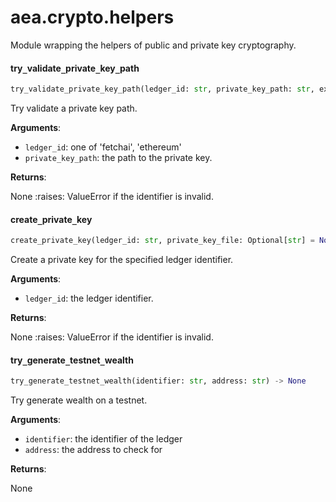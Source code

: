 <a name=".aea.crypto.helpers"></a>
# aea.crypto.helpers

Module wrapping the helpers of public and private key cryptography.

<a name=".aea.crypto.helpers.try_validate_private_key_path"></a>
#### try`_`validate`_`private`_`key`_`path

```python
try_validate_private_key_path(ledger_id: str, private_key_path: str, exit_on_error: bool = True) -> None
```

Try validate a private key path.

**Arguments**:

- `ledger_id`: one of 'fetchai', 'ethereum'
- `private_key_path`: the path to the private key.

**Returns**:

None
:raises: ValueError if the identifier is invalid.

<a name=".aea.crypto.helpers.create_private_key"></a>
#### create`_`private`_`key

```python
create_private_key(ledger_id: str, private_key_file: Optional[str] = None) -> None
```

Create a private key for the specified ledger identifier.

**Arguments**:

- `ledger_id`: the ledger identifier.

**Returns**:

None
:raises: ValueError if the identifier is invalid.

<a name=".aea.crypto.helpers.try_generate_testnet_wealth"></a>
#### try`_`generate`_`testnet`_`wealth

```python
try_generate_testnet_wealth(identifier: str, address: str) -> None
```

Try generate wealth on a testnet.

**Arguments**:

- `identifier`: the identifier of the ledger
- `address`: the address to check for

**Returns**:

None

